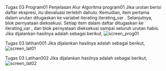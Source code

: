 Tugas 03 Program01 
Penjelasan Alur Algoritma program01 Jika urutan berisi daftar ekspresi, itu dievaluasi terlebih dahulu. Kemudian, item pertama dalam urutan ditugaskan ke variabel iterating iterating_var . Selanjutnya, blok pernyataan dieksekusi. Setiap item dalam daftar ditugaskan ke iterating_var , dan blok pernyataan dieksekusi sampai seluruh urutan habis. Jika dijalankan hasilnya adalah sebagai berikut, ![screen_prog01](https://user-images.githubusercontent.com/47032718/53282444-58f4a580-376a-11e9-898a-23206fd2f321.jpg)

Tugas 03 latihan001 
Jika dijalankan hasilnya adalah sebagai berikut,
![screen_lat01](https://user-images.githubusercontent.com/47032718/53282499-05cf2280-376b-11e9-8bb7-eae2be97ad7a.jpg)



Tugas 03 Latihan002 
Jika dijalankan hasilnya adalah sebagai berikut,
![screen_lat02](https://user-images.githubusercontent.com/47032718/53282501-0667b900-376b-11e9-86a1-67d097c06c60.jpg)
